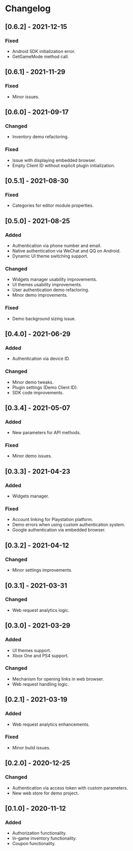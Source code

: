 # Changelog

## [0.6.2] - 2021-12-15

### Fixed
- Android SDK initialization error.
- GetGameMode method call.

## [0.6.1] - 2021-11-29

### Fixed
- Minor issues.

## [0.6.0] - 2021-09-17

### Changed
- Inventory demo refactoring.

### Fixed
- Issue with displaying embedded browser.
- Empty Client ID without explicit plugin initialization.

## [0.5.1] - 2021-08-30

### Fixed
- Categories for editor module properties.

## [0.5.0] - 2021-08-25

### Added
- Authentication via phone number and email.
- Native authentication via WeChat and QQ on Android.
- Dynamic UI theme switching support.

### Changed
- Widgets manager usability improvements.
- UI themes usability improvements.
- User authentication demo refactoring.
- Minor demo improvements.

### Fixed
- Demo background sizing issue.

## [0.4.0] - 2021-06-29

### Added
- Authentication via device ID.

### Changed
- Minor demo tweaks.
- Plugin settings (Demo Client ID).
- SDK code improvements.

## [0.3.4] - 2021-05-07

### Added
- New parameters for API methods.

### Fixed
- Minor demo issues.

## [0.3.3] - 2021-04-23

### Added
- Widgets manager.

### Fixed
- Account linking for Playstation platform.
- Demo errors when using custom authentication system.
- Google authentication via embedded browser.

## [0.3.2] - 2021-04-12

### Changed
- Minor settings improvements.

## [0.3.1] - 2021-03-31

### Changed
- Web request analytics logic.

## [0.3.0] - 2021-03-29

### Added
- UI themes support.
- Xbox One and PS4 support.

### Changed
- Mechanism for opening links in web browser.
- Web request handling logic.

## [0.2.1] - 2021-03-19

### Added
- Web request analytics enhancements.

### Fixed
- Minor build issues.

## [0.2.0] - 2020-12-25

### Changed
- Authentication via access token with custom parameters.
- New web store for demo project.

## [0.1.0] - 2020-11-12

### Added
- Authorization functionality.
- In-game inventory functionality.
- Coupon functionality.
